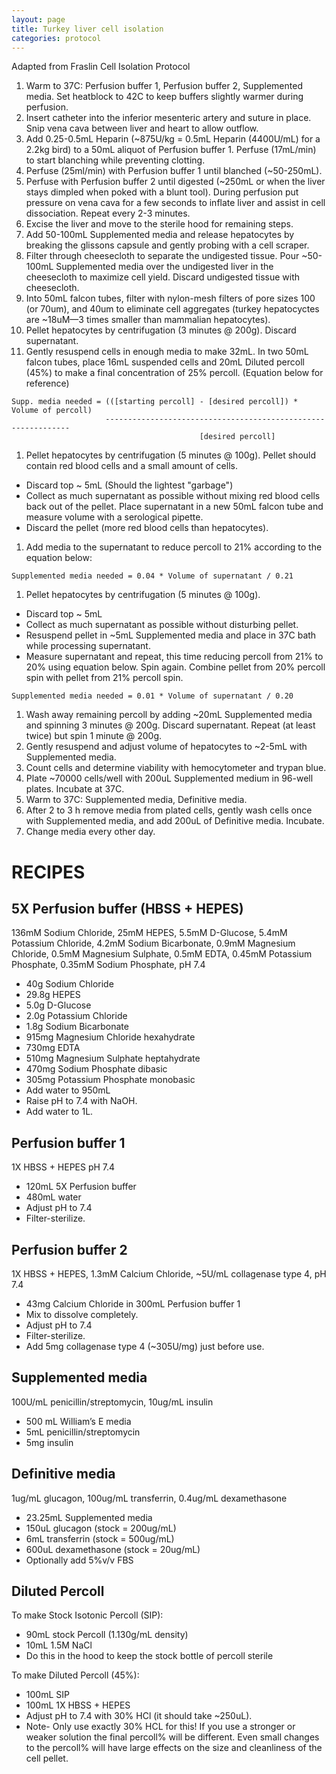 ```yaml
---
layout: page
title: Turkey liver cell isolation
categories: protocol
---
```


Adapted from Fraslin Cell Isolation Protocol

1. Warm to 37C: Perfusion buffer 1, Perfusion buffer 2, Supplemented media. Set heatblock to 42C to keep buffers slightly warmer during perfusion.
1. Insert catheter into the inferior mesenteric artery and suture in place. Snip vena cava between liver and heart to allow outflow.
1. Add 0.25-0.5mL Heparin (~875U/kg = 0.5mL Heparin (4400U/mL) for a 2.2kg bird) to a 50mL aliquot of Perfusion buffer 1. Perfuse (17mL/min) to start blanching while preventing clotting.
1. Perfuse (25ml/min) with Perfusion buffer 1 until blanched (~50-250mL).
1. Perfuse with Perfusion buffer 2 until digested (~250mL or when the liver stays dimpled when poked with a blunt tool). During perfusion put pressure on vena cava for a few seconds to inflate liver and assist in cell dissociation. Repeat every 2-3 minutes.
1. Excise the liver and move to the sterile hood for remaining steps.
1. Add 50-100mL Supplemented media and release hepatocytes by breaking the glissons capsule and gently probing with a cell scraper.
1. Filter through cheesecloth to separate the undigested tissue. Pour ~50-100mL Supplemented media over the undigested liver in the cheesecloth to maximize cell yield. Discard undigested tissue with cheesecloth.
1. Into 50mL falcon tubes, filter with nylon-mesh filters of pore sizes 100 (or 70um), and 40um to eliminate cell aggregates (turkey hepatocyctes are ~18uM—3 times smaller than mammalian hepatocytes).
1. Pellet hepatocytes by centrifugation (3 minutes @ 200g). Discard supernatant.
1. Gently resuspend cells in enough media to make 32mL. In two 50mL falcon tubes, place 16mL suspended cells and 20mL Diluted percoll (45%) to make a final concentration of 25% percoll. (Equation below for reference)
~~~
Supp. media needed = (([starting percoll] - [desired percoll]) * Volume of percoll)
                     --------------------------------------------------------------
                                          [desired percoll]
~~~
1. Pellet hepatocytes by centrifugation (5 minutes @ 100g). Pellet should contain red blood cells and a small amount of cells.
  * Discard top ~ 5mL (Should the lightest "garbage")
  * Collect as much supernatant as possible without mixing red blood cells back out of the pellet. Place supernatant in a new 50mL falcon tube and measure volume with a serological pipette.
  * Discard the pellet (more red blood cells than hepatocytes).
1. Add media to the supernatant to reduce percoll to 21% according to the equation below:
~~~
Supplemented media needed = 0.04 * Volume of supernatant / 0.21
~~~
1. Pellet hepatocytes by centrifugation (5 minutes @ 100g).
  * Discard top ~ 5mL
  * Collect as much supernatant as possible without disturbing pellet.
  * Resuspend pellet in ~5mL Supplemented media and place in 37C bath while processing supernatant.
  * Measure supernatant and repeat, this time reducing percoll from 21% to 20% using equation below. Spin again. Combine pellet from 20% percoll spin with pellet from 21% percoll spin.
~~~
Supplemented media needed = 0.01 * Volume of supernatant / 0.20
~~~
1. Wash away remaining percoll by adding ~20mL Supplemented media and spinning 3 minutes @ 200g. Discard supernatant. Repeat (at least twice) but spin 1 minute @ 200g.
1. Gently resuspend and adjust volume of hepatocytes to ~2-5mL with Supplemented media.
1. Count cells and determine viability with hemocytometer and trypan blue.
1. Plate ~70000 cells/well with 200uL Supplemented medium in 96-well plates. Incubate at 37C.
1. Warm to 37C: Supplemented media, Definitive media.
1. After 2 to 3 h remove media from plated cells, gently wash cells once with Supplemented media, and add 200uL of Definitive media. Incubate.
1. Change media every other day.

# RECIPES

## 5X Perfusion buffer (HBSS + HEPES)
136mM Sodium Chloride, 25mM HEPES, 5.5mM D-Glucose, 5.4mM Potassium Chloride, 4.2mM Sodium Bicarbonate, 0.9mM Magnesium Chloride, 0.5mM Magnesium Sulphate, 0.5mM EDTA, 0.45mM Potassium Phosphate, 0.35mM Sodium Phosphate, pH 7.4

  * 40g Sodium Chloride
  * 29.8g HEPES
  * 5.0g D-Glucose
  * 2.0g Potassium Chloride
  * 1.8g Sodium Bicarbonate
  * 915mg Magnesium Chloride hexahydrate
  * 730mg EDTA
  * 510mg Magnesium Sulphate heptahydrate
  * 470mg Sodium Phosphate dibasic
  * 305mg Potassium Phosphate monobasic
  * Add water to 950mL
  * Raise pH to 7.4 with NaOH.
  * Add water to 1L.

## Perfusion buffer 1
1X HBSS + HEPES pH 7.4
  * 120mL 5X Perfusion buffer
  * 480mL water
  * Adjust pH to 7.4
  * Filter-sterilize.

## Perfusion buffer 2
1X HBSS + HEPES, 1.3mM Calcium Chloride, ~5U/mL collagenase type 4, pH 7.4

  * 43mg Calcium Chloride in 300mL Perfusion buffer 1
  * Mix to dissolve completely.
  * Adjust pH to 7.4
  * Filter-sterilize.
  * Add 5mg collagenase type 4 (~305U/mg) just before use.

## Supplemented media
100U/mL penicillin/streptomycin, 10ug/mL insulin

  * 500 mL William’s E media
  * 5mL penicillin/streptomycin
  * 5mg insulin

## Definitive media
1ug/mL glucagon, 100ug/mL transferrin, 0.4ug/mL dexamethasone

  * 23.25mL Supplemented media
  * 150uL glucagon (stock = 200ug/mL)
  * 6mL transferrin (stock = 500ug/mL)
  * 600uL dexamethasone (stock = 20ug/mL)
  * Optionally add 5%v/v FBS

## Diluted Percoll
To make Stock Isotonic Percoll (SIP):
  * 90mL stock Percoll (1.130g/mL density)
  * 10mL 1.5M NaCl
  * Do this in the hood to keep the stock bottle of percoll sterile

To make Diluted Percoll (45%):
  * 100mL SIP
  * 100mL 1X HBSS + HEPES
  * Adjust pH to 7.4 with 30% HCl (it should take ~250uL).
  * Note- Only use exactly 30% HCL for this! If you use a stronger or weaker solution the final percoll% will be different. Even small changes to the percoll% will have large effects on the size and cleanliness of the cell pellet.
